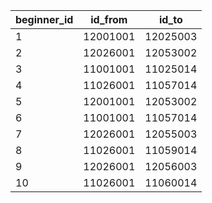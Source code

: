|beginner_id|id_from|id_to|
| --- | --- | --- |
|1|12001001|12025003|
|2|12026001|12053002|
|3|11001001|11025014|
|4|11026001|11057014|
|5|12001001|12053002|
|6|11001001|11057014|
|7|12026001|12055003|
|8|11026001|11059014|
|9|12026001|12056003|
|10|11026001|11060014|